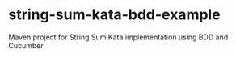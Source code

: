 # string-sum-kata-bdd-example
Maven project for String Sum Kata implementation using BDD and Cucumber
